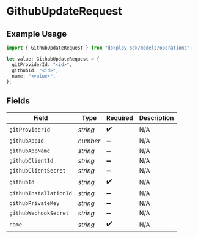 # GithubUpdateRequest

## Example Usage

```typescript
import { GithubUpdateRequest } from "dokploy-sdk/models/operations";

let value: GithubUpdateRequest = {
  gitProviderId: "<id>",
  githubId: "<id>",
  name: "<value>",
};
```

## Fields

| Field                  | Type                   | Required               | Description            |
| ---------------------- | ---------------------- | ---------------------- | ---------------------- |
| `gitProviderId`        | *string*               | :heavy_check_mark:     | N/A                    |
| `githubAppId`          | *number*               | :heavy_minus_sign:     | N/A                    |
| `githubAppName`        | *string*               | :heavy_minus_sign:     | N/A                    |
| `githubClientId`       | *string*               | :heavy_minus_sign:     | N/A                    |
| `githubClientSecret`   | *string*               | :heavy_minus_sign:     | N/A                    |
| `githubId`             | *string*               | :heavy_check_mark:     | N/A                    |
| `githubInstallationId` | *string*               | :heavy_minus_sign:     | N/A                    |
| `githubPrivateKey`     | *string*               | :heavy_minus_sign:     | N/A                    |
| `githubWebhookSecret`  | *string*               | :heavy_minus_sign:     | N/A                    |
| `name`                 | *string*               | :heavy_check_mark:     | N/A                    |
